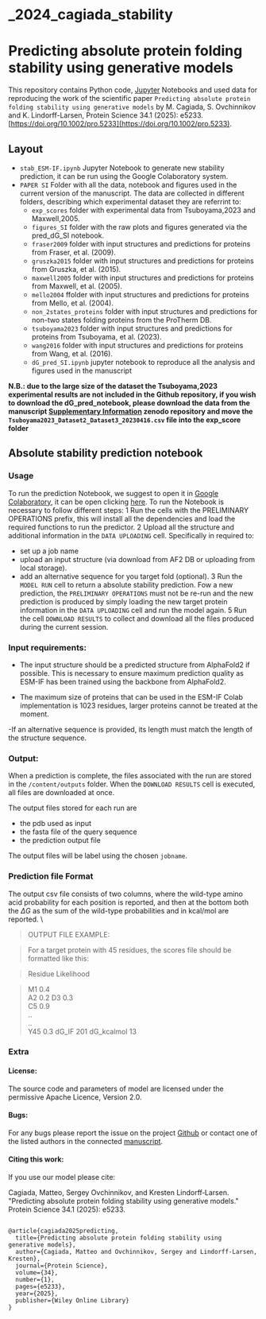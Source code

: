 # _2024_cagiada_stability
# Predicting absolute protein folding stability using generative models

This repository contains Python code, [Jupyter](http://jupyter.org) Notebooks and used data for reproducing the work of the scientific paper `Predicting absolute protein folding stability using generative models` by M. Cagiada, S. Ovchinnikov and K. Lindorff-Larsen,  Protein Science 34.1 (2025): e5233. [https://doi.org/10.1002/pro.5233](https://doi.org/10.1002/pro.5233).

## Layout
- `stab_ESM-IF.ipynb` Jupyter Notebook to generate new stability prediction, it can be run using the Google Colaboratory system.
- `PAPER SI` Folder with all the data, notebook and figures used in the current version of the manuscript. The data are collected in different folders, describing which experimental dataset they are referrint to:
  - `exp_scores` folder with experimental data from Tsuboyama,2023 and Maxwell,2005.
  - `figures_SI` folder with the raw plots and figures generated via the pred_dG_SI notebook.
  - `fraser2009` folder with input structures and predictions for proteins from Fraser, et al. (2009).
  - `gruszka2015` folder with input structures and predictions for proteins from Gruszka, et al. (2015).
  - `maxwell2005` folder with input structures and predictions for proteins from Maxwell, et al. (2005).
  - `mello2004` ffolder with input structures and predictions for proteins from Mello, et al. (2004).
  - `non_2states_proteins` folder with input structures and predictions for non-two states folding proteins from the ProTherm DB.
  - `tsuboyama2023` folder with input structures and predictions for proteins from Tsuboyama, et al. (2023).
  - `wang2016` folder with input structures and predictions for proteins from Wang, et al. (2016).
  - `dG_pred_SI.ipynb` jupyter notebook to reproduce all the analysis and figures used in the manuscript

**N.B.: due to the large size of the dataset the Tsuboyama,2023 experimental results are not included in the Github repository, if you wish to download the dG_pred_notebook, please download the data from the manuscript [Supplementary Information](https://www.nature.com/articles/s41586-023-06328-6) zenodo repository and move the `Tsuboyama2023_Dataset2_Dataset3_20230416.csv` file into the exp_score folder**
    
## Absolute stability prediction notebook
### Usage
To run the prediction Notebook, we suggest to open it in [Google Colaboratory](https://colab.research.google.com/), it can be open clicking [here](https://colab.research.google.com/github/KULL-Centre/_2024_cagiada_stability/blob/main/stab_ESM_IF.ipynb).
To run the Notebook is necessary to follow different steps:
1 Run the cells with the PRELIMINARY OPERATIONS prefix, this will install all the dependencies and load the required functions to run the predictor.
2 Upload all the structure and additional information in the `DATA UPLOADING` cell. Specifically in required to:
  - set up a job name
  - upload an input structure (via download from AF2 DB or uploading from local storage).
  - add an alternative sequence for you target fold (optional). 
3 Run the `MODEL RUN` cell to return a absolute stability prediction. Fow a new prediction, the `PRELIMINARY OPERATIONS` must not be re-run and the new prediction is produced by simply  loading the new target protein information in the `DATA UPLOADING` cell and run the model again.
5 Run the cell `DOWNLOAD RESULTS`  to collect and download all the files produced during the current session.

### Input requirements:

- The input structure should be a predicted structure from AlphaFold2 if possible. This is necessary to ensure maximum prediction quality as ESM-IF has been trained using the backbone from AlphaFold2.

- The maximum size of proteins that can be used in the ESM-IF Colab implementation is 1023 residues, larger proteins cannot be treated at the moment.
  
-If an alternative sequence is provided, its length must match the length of the structure sequence.

### Output:

When a prediction is complete, the files associated with the run are stored in the `/content/outputs` folder. When the `DOWNLOAD RESULTS` cell is executed, all files are downloaded at once.

The output files stored for each run are
- the pdb used as input
- the fasta file of the query sequence
- the prediction output file

The output files will be label using the chosen `jobname`.

### Prediction file Format

The output csv file consists of two columns, where the wild-type amino acid probability for each position is reported, and then at the bottom both the $\Delta G$ as the sum of the wild-type probabilities and in kcal/mol are reported.
\\

>OUTPUT FILE EXAMPLE:

>For a target protein with 45 residues, the scores file should be formatted like this:

>Residue  Likelihood

>M1               0.4  
A2                0.2
D3                0.3  
C5                0.9   
..  
..  
Y45               0.3
dG_IF       201
dG_kcalmol  13

### Extra
#### License:

The source code and parameters of model are licensed under the permissive Apache Licence, Version 2.0.

#### Bugs:

For any bugs please report the issue on the project [Github](https://github.com/KULL-Centre/_2024_cagiada_stability) or contact one of the listed authors in the connected [manuscript](https://doi.org/10.1002/pro.5233).

#### Citing this work:

If you use our model please cite:

Cagiada, Matteo, Sergey Ovchinnikov, and Kresten Lindorff‐Larsen. "Predicting absolute protein folding stability using generative models." Protein Science 34.1 (2025): e5233.
```

@article{cagiada2025predicting,
  title={Predicting absolute protein folding stability using generative models},
  author={Cagiada, Matteo and Ovchinnikov, Sergey and Lindorff-Larsen, Kresten},
  journal={Protein Science},
  volume={34},
  number={1},
  pages={e5233},
  year={2025},
  publisher={Wiley Online Library}
}

```
